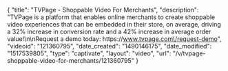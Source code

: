 {
    "title": "TVPage - Shoppable Video For Merchants",
    "description": "TVPage is a platform that enables online merchants to create shoppable video experiences that can be embedded in their store, on average, driving a 32% increase in conversion rate and a 42% increase in average order value!\n\nRequest a demo today: https:\/\/www.tvpage.com\/request-demo",
    "videoid": "121360795",
    "date_created": "1490146175",
    "date_modified": "1517539805",
    "type": "captivate",
    "layout": "video",
    "url": "\/v\/tvpage-shoppable-video-for-merchants\/121360795"
}